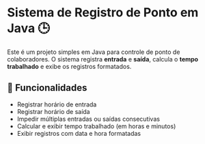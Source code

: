  # Sistema de Registro de Ponto em Java 🕒

Este é um projeto simples em Java para controle de ponto de colaboradores. O sistema registra **entrada** e **saída**, calcula o **tempo trabalhado** e exibe os registros formatados.

## 📌 Funcionalidades

- Registrar horário de entrada
- Registrar horário de saída
- Impedir múltiplas entradas ou saídas consecutivas
- Calcular e exibir tempo trabalhado (em horas e minutos)
- Exibir registros com data e hora formatadas